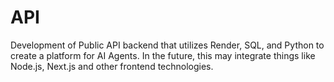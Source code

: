 # API
Development of Public API backend that utilizes Render, SQL, and Python to create a platform for AI Agents. In the future, this may integrate things like Node.js, Next.js and other 
frontend technologies. 
